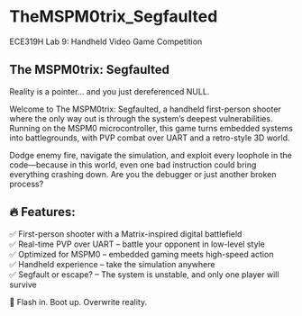 # TheMSPM0trix_Segfaulted
ECE319H Lab 9: Handheld Video Game Competition

## The MSPM0trix: Segfaulted

Reality is a pointer… and you just dereferenced NULL.

Welcome to The MSPM0trix: Segfaulted, a handheld first-person shooter where the only way out is through the system’s deepest vulnerabilities. Running on the MSPM0 microcontroller, this game turns embedded systems into battlegrounds, with PVP combat over UART and a retro-style 3D world.

Dodge enemy fire, navigate the simulation, and exploit every loophole in the code—because in this world, even one bad instruction could bring everything crashing down. Are you the debugger or just another broken process?

## 🔥 Features:
✅ First-person shooter with a Matrix-inspired digital battlefield  
✅ Real-time PVP over UART – battle your opponent in low-level style  
✅ Optimized for MSPM0 – embedded gaming meets high-speed action  
✅ Handheld experience – take the simulation anywhere  
✅ Segfault or escape? – The system is unstable, and only one player will survive

💾 Flash in. Boot up. Overwrite reality.
